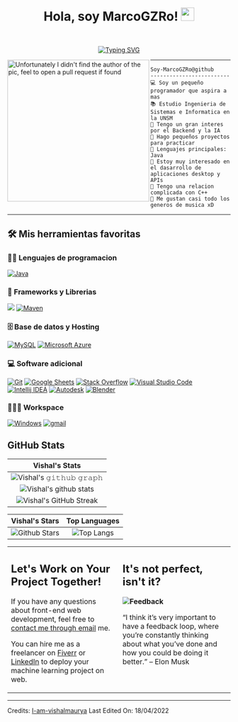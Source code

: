 <h1 align="center">
Hola, soy MarcoGZRo!
  <img src="https://media.giphy.com/media/hvRJCLFzcasrR4ia7z/giphy.gif" width="30"></h1>

<br/>

<!-- Typing SVG by DenverCoder1 - https://github.com/DenverCoder1/readme-typing-svg -->
<p align="center">
  <a href="https://git.io/typing-svg"><img src="https://readme-typing-svg.herokuapp.com?font=Fira+Code&pause=1000&center=true&vCenter=true&width=450&height=60&lines=Estudiante+de+inform%C3%A1tica;Aspirante+a+Dev+Backend;Entusiasta;Creativo" alt="Typing SVG"></a>
</p>

<img align="left" src="https://lh3.googleusercontent.com/Ssm4Hl2cYnPYpFRUqJm1igJHr-QPbL25cEZ3q-tS94yorPdsac9D57Cg4G1-rSxaRKqR3HfgAsm0BF27FA" height = 320 alt="Unfortunately I didn't find the author of the pic, feel to open a pull request if found" width="320" />
<hr>

```
Soy-MarcoGZRo@github
-------------------------
💻 Soy un pequeño programador que aspira a mas
📚 Estudio Ingenieria de Sistemas e Informatica en la UNSM
📝 Tengo un gran interes por el Backend y la IA
🔭 Hago pequeños proyectos para practicar
🌟 Lenguajes principales: Java
🚩 Estoy muy interesado en el dasarrollo de aplicaciones desktop y APIs
💖 Tengo una relacion complicada con C++
🎵 Me gustan casi todo los generos de musica xD
```
<hr>


## 🛠️ Mis herramientas favoritas

### 👨‍💻 Lenguajes de programacion

<p>
    <a href="https://github.com/search?q=user%3ADenverCoder1+is%3Arepo+language%3Ajava"><img alt="Java" src="https://skillicons.dev/icons?i=java,python,css,mysql"></a>


### 🧰 Frameworks y Librerias

<p>
    <a href="https://skillicons.dev"><img src="https://skillicons.dev/icons?i=git,docker,cs"></a>
    <a href="#"><img alt="Maven" src="https://skillicons.dev/icons?i=maven"></a>

</p>

### 🗄️ Base de datos y Hosting

<p>
    <a href="#"><img alt="MySQL" src="https://img.shields.io/badge/MySQL-00000F?style=for-the-badge&logo=mysql&logoColor=white"></a>
    <a href="#"><img alt="Microsoft Azure" src ="https://img.shields.io/badge/Sql_Server-0089D6?style=for-the-badge&logo=microsoft-azure&logoColor=white"></a>
</p>

### 💻 Software adicional

<p>
    <a href="#"><img alt="Git" src="https://skillicons.dev/icons?i=git"></a>
    <a href="#"><img alt="Google Sheets" src="https://skillicons.dev/icons?i=gcp"></a>
    <a href="#"><img alt="Stack Overflow" src="https://skillicons.dev/icons?i=stackoverflow"></a>
    <a href="#"><img alt="Visual Studio Code" src="https://skillicons.dev/icons?i=vscode"></a>
    <a href="#"><img alt="Intellij IDEA" src="https://skillicons.dev/icons?i=idea"></a>
    <a href="#"><img alt="Autodesk" src="https://skillicons.dev/icons?i=autocad"></a>
    <a href="#"><img alt="Blender" src="https://skillicons.dev/icons?i=blender"></a>
</p>

### 👨🏽‍💻 Workspace
<p>
    <a href="#"><img alt="Windows" src="https://skillicons.dev/icons?i=windows"></a>
    <a href="#"><img alt="gmail" src="https://skillicons.dev/icons?i=gmail"></a>

</p>


## GitHub Stats


|                                                                     Vishal's Stats                                                                     |
|:------------------------------------------------------------------------------------------------------------------------------------------------------:|
| ![Vishal's 𝚐𝚒𝚝𝚑𝚞𝚋 𝚐𝚛𝚊𝚙𝚑](https://activity-graph.herokuapp.com/graph?username=I-am-vishalmaurya&theme=react-dark&hide_border=true&area=true) |
| ![Vishal's github stats](https://github-readme-stats.vercel.app/api?username=I-am-vishalmaurya&show_icons=true&theme=algolia)              | 
| ![Vishal's GitHub Streak](https://github-readme-streak-stats.herokuapp.com/?user=I-am-vishalmaurya&theme=algolia)                    | 
    

|                                                                                                      Vishal's Stars                                                                                                       |                                                           Top Languages                                                           |      
|:-------------------------------------------------------------------------------------------------------------------------------------------------------------------------------------------------------------------------:|:---------------------------------------------------------------------------------------------------------------------------------:|
| ![Github Stars](https://github-readme-stats.vercel.app/api?username=I-am-vishalmaurya&show_icons=true&locale=en&count_private=true&hide_rank=true&custom_title=My%20GitHub%20Stats&disable_animations=true&theme=algolia) | ![Top Langs](https://github-readme-stats.vercel.app/api/top-langs/?username=Aditya664&langs_count=8&theme=algolia&layout=compact) |




<table style="border: none">
  <tr>
  <td width="50%" valign="top">

## Let's Work on Your Project Together!

If you have any questions about front-end web development, feel free to <a href="mailto:vishalmaurya3112@gmail.com">contact me through email</a> me.

You can hire me as a freelancer on <a href="https://www.fiverr.com/share/QDr4mw">Fiverr</a> or <a href="https://www.linkedin.com/in/vishalmaurya/">LinkedIn</a> to deploy your machine learning project on web.

  </td>
  <td width="50%" valign="top">

## It's not perfect, isn't it?

**<img alt="Feedback" src="https://img.shields.io/badge/Ask%20me-anything-1abc9c.svg">**

“I think it’s very important to have a feedback loop, where you’re constantly thinking about what you’ve done and how you could be doing it better.”
– Elon Musk

  </td>
  </tr>
</table>

------
Credits: [I-am-vishalmaurya](https://github.com/I-am-vishalmaurya)
Last Edited On: 18/04/2022



